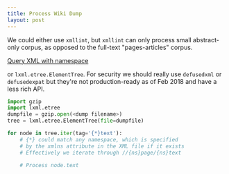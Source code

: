 ```yaml
---
title: Process Wiki Dump 
layout: post
---
```


<script src="https://cdnjs.cloudflare.com/ajax/libs/mathjax/2.7.0/MathJax.js?config=TeX-AMS-MML_HTMLorMML"></script>
<script type="text/x-mathjax-config">MathJax.Hub.Config({tex2jax: {inlineMath: [['$','$'], ['\\(','\\)']]}});</script>

We could either use `xmllint`, but `xmllint` can only process small abstract-only corpus, as opposed to the full-text "pages-articles" corpus.

[Query XML with namespace](https://stackoverflow.com/questions/8264134/xmllint-failing-to-properly-query-with-xpath?rq=1)

or `lxml.etree.ElementTree`. For security we should really use `defusedxml` or `defusedexpat` but they're not production-ready as of Feb 2018 and have a less rich API.

```python
import gzip
import lxml.etree
dumpfile = gzip.open(<dump filename>)
tree = lxml.etree.ElementTree(file=dumpfile)

for node in tree.iter(tag='{*}text'):
    # {*} could match any namespace, which is specified
    # by the xmlns attribute in the XML file if it exists
    # Effectively we iterate through //{ns}page/{ns}text

    # Process node.text
```
